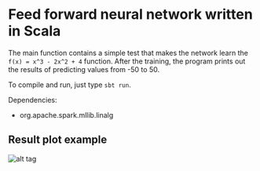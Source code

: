 # Feed forward neural network written in Scala

The main function contains a simple test that makes the network learn the ```f(x) = x^3 - 2x^2 + 4``` function.
After the training, the program prints out the results of predicting values from -50 to 50.

To compile and run, just type ```sbt run```.

Dependencies:
  - org.apache.spark.mllib.linalg


## Result plot example

![alt tag](https://raw.githubusercontent.com/amstuta/scala_neural_network/master/resources/plot.png)
